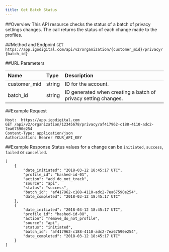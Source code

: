 ```yaml
---
title: Get Batch Status
---
```

##Overview
This API resource checks the status of a batch of privacy settings changes. The call returns the status of each change made to the profiles.

##Method and Endpoint
`GET https://app.igodigital.com/api/v2/organization/{customer_mid}/privacy/{batch_id}`

##URL Parameters
<table class="table table-hover">
<thead align="left">
<tr>
<th>Name</th>
<th>Type</th>
<th>Description</th>
</tr>
</thead>
<tbody>
<tr>
<td>customer_mid</td>
<td>string</td>
<td>ID for the account.</td>
</tr>
<tr>
<td>batch_id</td>
<td>string</td>
<td>ID generated when creating a batch of privacy setting changes.</td>
</tr>
</tbody>
</table>

##Example Request
```
Host:  https://app.igodigital.com
GET	/api/v2/organization/12345678/privacy/af417962-c188-4110-adc2-7ea67590e254
Content-Type: application/json
Authorization: Bearer YOUR_API_KEY
```
##Example Response
Status values for a change can be `initiated`, `success`, `failed` or `cancelled`.
```
[
    {
        "date_initiated": "2018-03-12 18:45:17 UTC",
        "profile_id": "hashed-id-01",
        "action": "add_do_not_track",
        "source": "api",
        "status": "success",
        "batch_id": "af417962-c188-4110-adc2-7ea67590e254",
        "date_completed": "2018-03-12 18:45:17 UTC"
    },
    {
        "date_initiated": "2018-03-12 18:45:17 UTC",
        "profile_id": "hashed-id-08",
        "action": "remove_do_not_profile",
        "source": "api",
        "status": "initiated",
        "batch_id": "af417962-c188-4110-adc2-7ea67590e254",
        "date_completed": "2018-03-12 18:45:17 UTC"
    }
]
```
